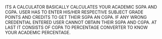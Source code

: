 ITS A CALCULATOR BASICALLY CALCULATES YOUR ACADEMIC SGPA AND CGPA.
USER HAS TO ENTER HIS/HER RESPECTIVE SUBJECT GRADE POINTS AND CREDITS TO GET THEIR SGPA AN CGPA.
IF ANY WRONG CREDENTIAL ENTERED USER CANNOT OBTAIN THEIR SGPA AND CGPA.
AT LAST IT CONSISTS OF CGPA TO PERCENTAGE CONVERTER TO KNOW YOUR ACADEMIC PERCENTAGE.
